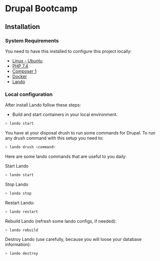 # Drupal Bootcamp

## Installation

### System Requirements

You need to have this installed to configure this project locally:

- [Linux - Ubuntu](https://ubuntu.com/download/desktop)
- [PHP 7.4](https://www.digitalocean.com/community/tutorials/how-to-install-php-7-4-and-set-up-a-local-development-environment-on-ubuntu-20-04)
- [Composer 1](https://getcomposer.org/)
- [Docker](https://www.docker.com/)
- [Lando](https://docs.lando.dev/)

### Local configuration

After install Lando follow these steps:

- Build and start containers in your local environment.
```sh
> lando start
```

You have at your disposal drush to run some commands for Drupal. To run any drush command with this setup you need to:
```sh
> lando drush <command>
```

Here are some lando commands that are useful to you daily:

Start Lando
```sh
> lando start
```

Stop Lando
```sh
> lando stop
```

Restart Lando:
```sh
> lando restart
```

Rebuild Lando (refresh some lando configs, if needed):
```sh
> lando rebuild
```

Destroy Lando (use carefully, because you will loose your database information):
```sh
> lando destroy
```
